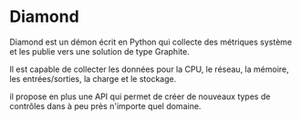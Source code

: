 # Diamond

Diamond est un démon écrit en Python qui collecte des métriques système et les publie vers une solution de type Graphite.

Il est capable de collecter les données pour la CPU, le réseau, la mémoire, les entrées/sorties, la charge et le stockage.

il propose en plus une API qui permet de créer de nouveaux types de contrôles dans à peu près n'importe quel domaine.